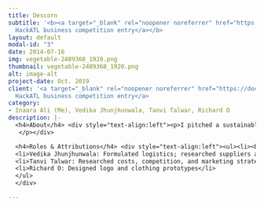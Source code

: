 ```yaml
---
title: Descorn
subtitle: '<b><a target="_blank" rel="noopener noreferrer" href="https://docs.google.com/presentation/d/1E8TpzwORK9eYk77Vx2On0DY7LHoriMYMDQtAU1tyNiA/edit?usp=sharing">Emory
  HackATL business competition entry</a></b>                                '
layout: default
modal-id: "3"
date: 2014-07-16
img: vegetable-2489368_1920.png
thumbnail: vegetable-2489368_1920.png
alt: image-alt
project-date: Oct. 2019
client: '<a target="_blank" rel="noopener noreferrer" href="https://docs.google.com/presentation/d/1E8TpzwORK9eYk77Vx2On0DY7LHoriMYMDQtAU1tyNiA/edit?usp=sharing">Emory
  HackATL business competition entry</a>                                '
category:
- Inaara Ali (Me), Vedika Jhunjhunwala, Tanvi Talwar, Richard O
description: |-
  <h4>About</h4> <div style="text-align:left"><p>I pitched a sustainable start-up idea named <i>Descorn</i> in a team for the <i>Emory HackATL</i> business competition.<i>Descorn</i> combines "design" with "corn." Our mission statement was to create a line of sustainable clothing out of a fine fabric derived from corn to tackle the issues of toxic waste generation from the fashion industry and the problem of overproduction of corn in the country.
   </p></div>

  <h4>Roles & Attributions</h4> <div style="text-align:left"><ul><li><b>Inaara Ali (me):</b> Analyzed market size, projected revenue, and researched consumer behavior and corn overproduction problem; devised project idea <a target="_blank" rel="noopener noreferrer" href="https://docs.google.com/presentation/d/1iOuEek2V9ca8l9wTbK-dfOVqLQO_4qIH8L1gtVCRB4E/edit?usp=sharing"><b>See my revenue-analysis slides in particular here</b></a></li>
  <li>Vedika Jhunjhunwala: Formulated logistics; researched suppliers and manufacturing units </li>
  <li>Tanvi Talwar: Researched costs, competition, and marketing strategy </li>
  <li>Richard O: Designed logo and clothing prototypes</li>
  </ul>
  </div>

---
```

